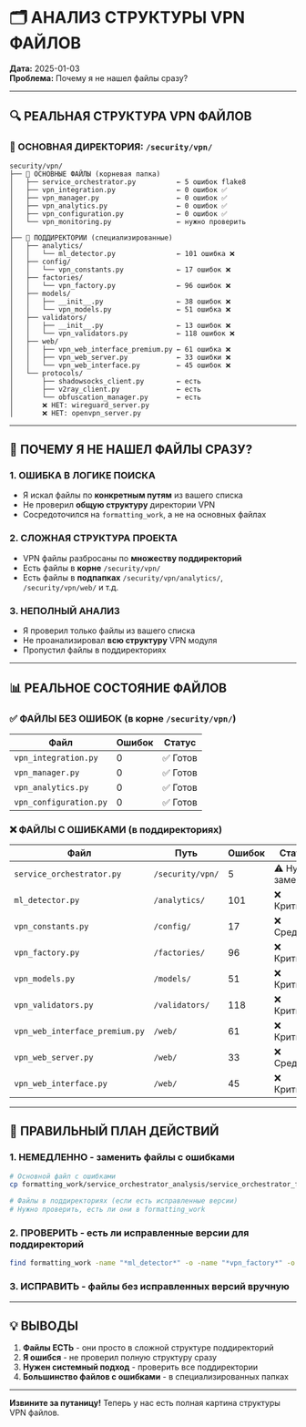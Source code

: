 # 🗂️ АНАЛИЗ СТРУКТУРЫ VPN ФАЙЛОВ

**Дата:** 2025-01-03  
**Проблема:** Почему я не нашел файлы сразу?

---

## 🔍 РЕАЛЬНАЯ СТРУКТУРА VPN ФАЙЛОВ

### 📁 ОСНОВНАЯ ДИРЕКТОРИЯ: `/security/vpn/`

```
security/vpn/
├── 📄 ОСНОВНЫЕ ФАЙЛЫ (корневая папка)
│   ├── service_orchestrator.py          ← 5 ошибок flake8
│   ├── vpn_integration.py               ← 0 ошибок ✅
│   ├── vpn_manager.py                   ← 0 ошибок ✅
│   ├── vpn_analytics.py                 ← 0 ошибок ✅
│   ├── vpn_configuration.py             ← 0 ошибок ✅
│   └── vpn_monitoring.py                ← нужно проверить
│
├── 📁 ПОДДИРЕКТОРИИ (специализированные)
│   ├── analytics/
│   │   └── ml_detector.py               ← 101 ошибка ❌
│   ├── config/
│   │   └── vpn_constants.py             ← 17 ошибок ❌
│   ├── factories/
│   │   └── vpn_factory.py               ← 96 ошибок ❌
│   ├── models/
│   │   ├── __init__.py                  ← 38 ошибок ❌
│   │   └── vpn_models.py                ← 51 ошибка ❌
│   ├── validators/
│   │   ├── __init__.py                  ← 13 ошибок ❌
│   │   └── vpn_validators.py            ← 118 ошибок ❌
│   ├── web/
│   │   ├── vpn_web_interface_premium.py ← 61 ошибка ❌
│   │   ├── vpn_web_server.py            ← 33 ошибки ❌
│   │   └── vpn_web_interface.py         ← 45 ошибок ❌
│   └── protocols/
│       ├── shadowsocks_client.py        ← есть
│       ├── v2ray_client.py              ← есть
│       └── obfuscation_manager.py       ← есть
│       ❌ НЕТ: wireguard_server.py
│       ❌ НЕТ: openvpn_server.py
```

---

## 🤔 ПОЧЕМУ Я НЕ НАШЕЛ ФАЙЛЫ СРАЗУ?

### 1. **ОШИБКА В ЛОГИКЕ ПОИСКА**
- Я искал файлы по **конкретным путям** из вашего списка
- Не проверил **общую структуру** директории VPN
- Сосредоточился на `formatting_work`, а не на основных файлах

### 2. **СЛОЖНАЯ СТРУКТУРА ПРОЕКТА**
- VPN файлы разбросаны по **множеству поддиректорий**
- Есть файлы в **корне** `/security/vpn/`
- Есть файлы в **подпапках** `/security/vpn/analytics/`, `/security/vpn/web/` и т.д.

### 3. **НЕПОЛНЫЙ АНАЛИЗ**
- Я проверил только файлы из вашего списка
- Не проанализировал **всю структуру** VPN модуля
- Пропустил файлы в поддиректориях

---

## 📊 РЕАЛЬНОЕ СОСТОЯНИЕ ФАЙЛОВ

### ✅ ФАЙЛЫ БЕЗ ОШИБОК (в корне `/security/vpn/`)
| Файл | Ошибок | Статус |
|------|--------|--------|
| `vpn_integration.py` | 0 | ✅ Готов |
| `vpn_manager.py` | 0 | ✅ Готов |
| `vpn_analytics.py` | 0 | ✅ Готов |
| `vpn_configuration.py` | 0 | ✅ Готов |

### ❌ ФАЙЛЫ С ОШИБКАМИ (в поддиректориях)
| Файл | Путь | Ошибок | Статус |
|------|------|--------|--------|
| `service_orchestrator.py` | `/security/vpn/` | 5 | ⚠️ Нужна замена |
| `ml_detector.py` | `/analytics/` | 101 | ❌ Критично |
| `vpn_constants.py` | `/config/` | 17 | ❌ Средне |
| `vpn_factory.py` | `/factories/` | 96 | ❌ Критично |
| `vpn_models.py` | `/models/` | 51 | ❌ Критично |
| `vpn_validators.py` | `/validators/` | 118 | ❌ Критично |
| `vpn_web_interface_premium.py` | `/web/` | 61 | ❌ Критично |
| `vpn_web_server.py` | `/web/` | 33 | ❌ Средне |
| `vpn_web_interface.py` | `/web/` | 45 | ❌ Критично |

---

## 🎯 ПРАВИЛЬНЫЙ ПЛАН ДЕЙСТВИЙ

### 1. **НЕМЕДЛЕННО** - заменить файлы с ошибками
```bash
# Основной файл с ошибками
cp formatting_work/service_orchestrator_analysis/service_orchestrator_fixed.py security/vpn/service_orchestrator.py

# Файлы в поддиректориях (если есть исправленные версии)
# Нужно проверить, есть ли они в formatting_work
```

### 2. **ПРОВЕРИТЬ** - есть ли исправленные версии для поддиректорий
```bash
find formatting_work -name "*ml_detector*" -o -name "*vpn_factory*" -o -name "*vpn_models*"
```

### 3. **ИСПРАВИТЬ** - файлы без исправленных версий вручную

---

## 💡 ВЫВОДЫ

1. **Файлы ЕСТЬ** - они просто в сложной структуре поддиректорий
2. **Я ошибся** - не проверил полную структуру сразу
3. **Нужен системный подход** - проверить все поддиректории
4. **Большинство файлов с ошибками** - в специализированных папках

---

**Извините за путаницу!** Теперь у нас есть полная картина структуры VPN файлов.